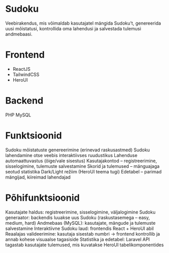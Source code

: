 # Sudoku
Veebirakendus, mis võimaldab kasutajatel mängida Sudoku’t, genereerida uusi mõistatusi, kontrollida oma lahendusi ja salvestada tulemusi andmebaasi.
# Frontend
 
* ReactJS
* TailwindCSS
* HeroUI
 
# Backend
 
PHP
MySQL
 
# Funktsioonid
 
Sudoku mõistatuste genereerimine (erinevad raskusastmed)
Sudoku lahendamine otse veebis interaktiivses ruudustikus
Lahenduse automaattuvastus (õige/vale sisestus)
Kasutajakontod – registreerimine, sisselogimine, tulemuste salvestamine
Skorid ja tulemused – mänguajaga seotud statistika
Dark/Light režiim (HeroUI teema tugi)
Edetabel – parimad mängijad, kiireimad lahendajad
 
# Põhifunktsioonid
 
Kasutajate haldus: registreerimine, sisselogimine, väljalogimine
Sudoku generaator: backendis luuakse uus Sudoku (raskustasemega – easy, medium, hard)
Andmebaas (MySQL): kasutajate, mängude ja tulemuste salvestamine
Interaktiivne Sudoku laud: frontendis React + HeroUI abil
Reaalajas valideerimine: kasutaja sisestab numbri → frontend kontrollib ja annab kohese visuaalse tagasiside
Statistika ja edetabel: Laravel API tagastab kasutajate tulemused, mis kuvatakse HeroUI tabelikomponentides
